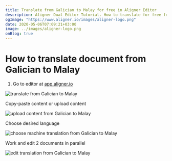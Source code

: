```yaml
---
title: Translate from Galician to Malay for free in Aligner Editor
description: Aligner Dual Editor Tutorial. How to translate for free from Galician to Malay. Aligner is multilingual document management platform. 
ogImage: "https://www.aligner.io/images/aligner-logo.png"
date: 2020-05-06T07:09:21+03:00
image: ../images/aligner-logo.png
onBlog: true
---
```


# How to translate document from Galician to Malay

1. Go to editor at [app.aligner.io](https://app.aligner.io "Aligner App web page")

![translate from Galician to Malay](../aligner-blank-editor.png "translate from Galician to Malay")

Copy-paste content or upload content

![upload content from Galician to Malay](../aligner-uploaded-document.png "upload content from Galician to Malay")

Choose desired language

![choose machine translation from Galician to Malay](../aligner-language-dropdown.png "choose machine translation from Galician to Malay")

Work and edit 2 documents in parallel

![edit translation from Galician to Malay](../aligner-double-sitded-editor.png "edit translation from Galician to Malay")

